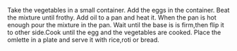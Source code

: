 Take the vegetables in a small container.
Add the eggs in the container.
Beat the mixture until frothy.
Add oil to a pan and heat it.
When the pan is hot enough pour the mixture in the pan.
Wait until the base is is firm,then flip it to other side.Cook until the egg and the vegetables are cooked.
Place the omlette in a plate and serve it with rice,roti or bread.